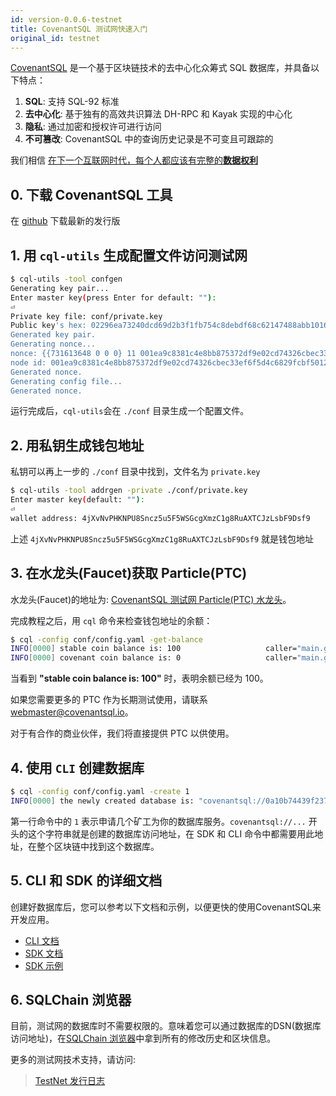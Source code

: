 ```yaml
---
id: version-0.0.6-testnet
title: CovenantSQL 测试网快速入门
original_id: testnet
---
```

[CovenantSQL](https://github.com/CovenantSQL/CovenantSQL/blob/develop/README-zh.md) 是一个基于区块链技术的去中心化众筹式 SQL 数据库，并具备以下特点：

1. **SQL**: 支持 SQL-92 标准
2. **去中心化**: 基于独有的高效共识算法 DH-RPC 和 Kayak 实现的中心化
3. **隐私**: 通过加密和授权许可进行访问
4. **不可篡改**: CovenantSQL 中的查询历史记录是不可变且可跟踪的

我们相信 [在下一个互联网时代，每个人都应该有完整的**数据权利**](https://medium.com/@covenant_labs/covenantsql-the-sql-database-on-blockchain-db027aaf1e0e)

## 0. 下载 CovenantSQL 工具

在 [github](https://github.com/CovenantSQL/CovenantSQL/releases) 下载最新的发行版

## 1. 用 `cql-utils` 生成配置文件访问测试网

```bash
$ cql-utils -tool confgen
Generating key pair...
Enter master key(press Enter for default: ""):
⏎
Private key file: conf/private.key
Public key's hex: 02296ea73240dcd69d2b3f1fb754c8debdf68c62147488abb10165428667ec8cbd
Generated key pair.
Generating nonce...
nonce: {{731613648 0 0 0} 11 001ea9c8381c4e8bb875372df9e02cd74326cbec33ef6f5d4c6829fcbf5012e9}
node id: 001ea9c8381c4e8bb875372df9e02cd74326cbec33ef6f5d4c6829fcbf5012e9
Generated nonce.
Generating config file...
Generated nonce.
```

运行完成后，`cql-utils`会在 `./conf` 目录生成一个配置文件。

## 2. 用私钥生成钱包地址

私钥可以再上一步的 `./conf` 目录中找到，文件名为 `private.key`

```bash
$ cql-utils -tool addrgen -private ./conf/private.key
Enter master key(default: ""):
⏎
wallet address: 4jXvNvPHKNPU8Sncz5u5F5WSGcgXmzC1g8RuAXTCJzLsbF9Dsf9
```

上述 `4jXvNvPHKNPU8Sncz5u5F5WSGcgXmzC1g8RuAXTCJzLsbF9Dsf9` 就是钱包地址

## 3. 在水龙头(Faucet)获取 Particle(PTC)

水龙头(Faucet)的地址为: [CovenantSQL 测试网 Particle(PTC) 水龙头](https://testnet.covenantsql.io/)。

完成教程之后，用 `cql` 命令来检查钱包地址的余额：

```bash
$ cql -config conf/config.yaml -get-balance
INFO[0000] stable coin balance is: 100                   caller="main.go:246 main.main"
INFO[0000] covenant coin balance is: 0                   caller="main.go:247 main.main"
```

当看到 **"stable coin balance is: 100"** 时，表明余额已经为 100。

如果您需要更多的 PTC 作为长期测试使用，请联系 <webmaster@covenantsql.io>。

对于有合作的商业伙伴，我们将直接提供 PTC 以供使用。

## 4. 使用 `CLI` 创建数据库

```bash
$ cql -config conf/config.yaml -create 1
INFO[0000] the newly created database is: "covenantsql://0a10b74439f2376d828c9a70fd538dac4b69e0f4065424feebc0f5dbc8b34872?use_follower=false&use_leader=true"
```

第一行命令中的 `1` 表示申请几个矿工为你的数据库服务。`covenantsql://...` 开头的这个字符串就是创建的数据库访问地址，在 SDK 和 CLI 命令中都需要用此地址，在整个区块链中找到这个数据库。

## 5. CLI 和 SDK 的详细文档

创建好数据库后，您可以参考以下文档和示例，以便更快的使用CovenantSQL来开发应用。

- [CLI 文档](https://github.com/CovenantSQL/CovenantSQL/tree/develop/cmd/cql/README-zh.md)
- [SDK 文档](https://github.com/CovenantSQL/CovenantSQL/tree/develop/client/README-zh.md)
- [SDK 示例](https://github.com/CovenantSQL/CovenantSQL/tree/develop/client/_example)

## 6. SQLChain 浏览器

目前，测试网的数据库时不需要权限的。意味着您可以通过数据库的DSN(数据库访问地址)，在[SQLChain 浏览器](https://explorer.dbhub.org)中拿到所有的修改历史和区块信息。

更多的测试网技术支持，请访问:

> [TestNet 发行日志](https://github.com/CovenantSQL/CovenantSQL/wiki/Release-Notes-zh)